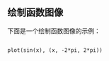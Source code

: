## 绘制函数图像

下面是一个绘制函数图像的示例：

<SageCell language="sage" autoeval="true">
<code class="language-sage" id="s1">
plot(sin(x), (x, -2*pi, 2*pi))
</code>
</SageCell>
